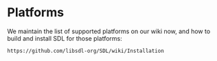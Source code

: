 Platforms
=========

We maintain the list of supported platforms on our wiki now, and how to
build and install SDL for those platforms:

    https://github.com/libsdl-org/SDL/wiki/Installation

